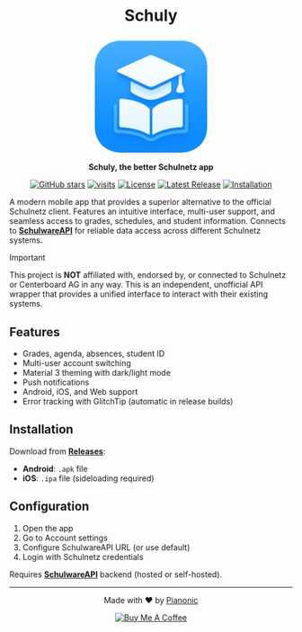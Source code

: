 # <p align="center">Schuly</p>
<p align="center">
  <img src="./assets/app_icon.png" width="200" alt="Schuly Logo">
</p>
<p align="center">
  <strong>Schuly, the better Schulnetz app</strong>
</p>
<p align="center">
  <a href="https://github.com/PianoNic/schuly/stargazers"><img src="https://img.shields.io/github/stars/PianoNic/schuly?style=flat&color=3da8ff" alt="GitHub stars"/></a>
  <a href="https://github.com/PianoNic/schuly"><img src="https://badgetrack.pianonic.ch/badge?tag=schuly&label=visits&color=3da8ff&style=flat" alt="visits"/></a>
  <a href="https://github.com/PianoNic/schuly/blob/main/LICENSE"><img src="https://img.shields.io/github/license/PianoNic/schuly?color=3da8ff" alt="License"/></a>
  <a href="https://github.com/PianoNic/schuly/releases"><img src="https://img.shields.io/github/v/release/PianoNic/schuly?include_prereleases&color=3da8ff&label=Latest%20Release" alt="Latest Release"/></a>
  <a href="#installation"><img src="https://img.shields.io/badge/Selfhost-Instructions-3da8ff.svg" alt="Installation"/></a>
</p>

A modern mobile app that provides a superior alternative to the official Schulnetz client. Features an intuitive interface, multi-user support, and seamless access to grades, schedules, and student information. Connects to **[SchulwareAPI](https://github.com/PianoNic/SchulwareAPI)** for reliable data access across different Schulnetz systems.

> [!IMPORTANT]
> This project is **NOT** affiliated with, endorsed by, or connected to Schulnetz or Centerboard AG in any way. This is an independent, unofficial API wrapper that provides a unified interface to interact with their existing systems.

## Features

- Grades, agenda, absences, student ID
- Multi-user account switching
- Material 3 theming with dark/light mode
- Push notifications
- Android, iOS, and Web support
- Error tracking with GlitchTip (automatic in release builds)

## Installation

Download from **[Releases](https://github.com/PianoNic/schuly/releases)**:
- **Android**: `.apk` file
- **iOS**: `.ipa` file (sideloading required)

## Configuration

1. Open the app
2. Go to Account settings
3. Configure SchulwareAPI URL (or use default)
4. Login with Schulnetz credentials

Requires **[SchulwareAPI](https://github.com/PianoNic/SchulwareAPI)** backend (hosted or self-hosted).

---
<p align="center">Made with ❤️ by <a href="https://github.com/Pianonic">Pianonic</a></p>
<p align="center">
  <a href="https://buymeacoffee.com/pianonic"><img src="https://img.shields.io/badge/-buy_me_a%C2%A0coffee-gray?logo=buy-me-a-coffee" alt="Buy Me A Coffee"/></a>
</p>
